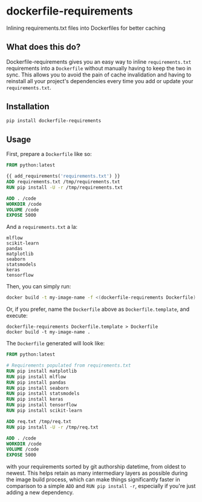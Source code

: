 # dockerfile-requirements
Inlining requirements.txt files into Dockerfiles for better caching

## What does this do?
Dockerfile-requirements gives you an easy way to inline `requirements.txt` requirements into a `Dockerfile` without manually having to keep the two in sync. This allows you to avoid the pain of cache invalidation and having to reinstall all your project's dependencies every time you add or update your `requirements.txt`.

## Installation
```bash
pip install dockerfile-requirements
```

## Usage
First, prepare a `Dockerfile` like so:

```dockerfile
FROM python:latest

{{ add_requirements('requirements.txt') }}
ADD requirements.txt /tmp/requirements.txt
RUN pip install -U -r /tmp/requirements.txt

ADD . /code
WORKDIR /code
VOLUME /code
EXPOSE 5000
```

And a `requirements.txt` a la:
```
mlflow
scikit-learn
pandas
matplotlib
seaborn
statsmodels
keras
tensorflow
```

Then, you can simply run:
```bash
docker build -t my-image-name -f <(dockerfile-requirements Dockerfile) .
```

Or, if you prefer, name the `Dockerfile` above as `Dockerfile.template`, and execute:
```
dockerfile-requirements Dockerfile.template > Dockerfile
docker build -t my-image-name .
```

The `Dockerfile` generated will look like:
```dockerfile
FROM python:latest

# Requirements populated from requirements.txt
RUN pip install matplotlib
RUN pip install mlflow
RUN pip install pandas
RUN pip install seaborn
RUN pip install statsmodels
RUN pip install keras
RUN pip install tensorflow
RUN pip install scikit-learn

ADD req.txt /tmp/req.txt
RUN pip install -U -r /tmp/req.txt

ADD . /code
WORKDIR /code
VOLUME /code
EXPOSE 5000
```

with your requirements sorted by git authorship datetime, from oldest to newest. This helps retain as many intermediary layers as possible during the image build process, which can make things significantly faster in comparison to a simple `ADD` and `RUN pip install -r`, especially if you're just adding a new dependency.
